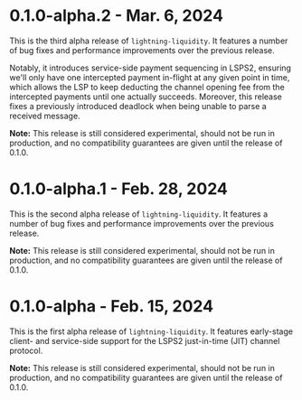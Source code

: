 # 0.1.0-alpha.2 - Mar. 6, 2024
This is the third alpha release of `lightning-liquidity`. It features
a number of bug fixes and performance improvements over the previous release.

Notably, it introduces service-side payment sequencing in LSPS2, ensuring we'll
only have one intercepted payment in-flight at any given point in time, which
allows the LSP to keep deducting the channel opening fee from the intercepted
payments until one actually succeeds. Moreover, this release fixes a previously
introduced deadlock when being unable to parse a received message.

**Note:** This release is still considered experimental, should not be run in
production, and no compatibility guarantees are given until the release of 0.1.0.

# 0.1.0-alpha.1 - Feb. 28, 2024
This is the second alpha release of `lightning-liquidity`. It features
a number of bug fixes and performance improvements over the previous release.

**Note:** This release is still considered experimental, should not be run in
production, and no compatibility guarantees are given until the release of 0.1.0.

# 0.1.0-alpha - Feb. 15, 2024
This is the first alpha release of `lightning-liquidity`. It features
early-stage client- and service-side support for the LSPS2 just-in-time (JIT)
channel protocol.

**Note:** This release is still considered experimental, should not be run in
production, and no compatibility guarantees are given until the release of 0.1.0.
